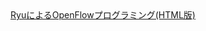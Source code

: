 <HTML>
<A Href="https://github.com/ttsubo/ryu-book/blob/gh-pages/index.html">RyuによるOpenFlowプログラミング(HTML版)</A>

</HTML>

